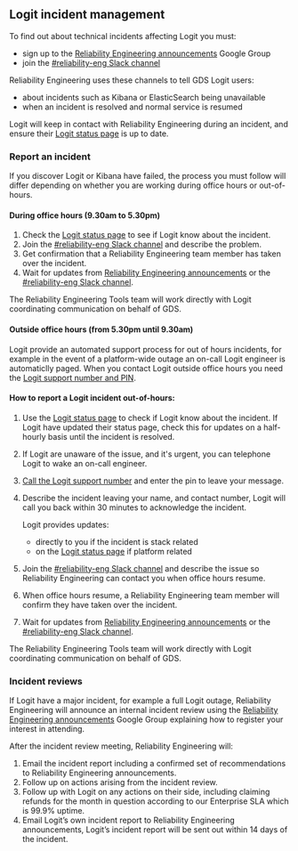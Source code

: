 ## Logit incident management

To find out about technical incidents affecting Logit you must:

* sign up to the [Reliability Engineering announcements][] Google Group
* join the [#reliability-eng Slack channel][]

Reliability Engineering uses these channels to tell GDS Logit users:

* about incidents such as Kibana or ElasticSearch being unavailable
* when an incident is resolved and normal service is resumed

Logit will keep in contact with Reliability Engineering during an incident, and ensure their [Logit status page][] is up to date.

### Report an incident

If you discover Logit or Kibana have failed, the process you must follow will differ depending on whether you are working during office hours or out-of-hours.

#### During office hours (9.30am to 5.30pm)

1. Check the [Logit status page][] to see if Logit know about the incident.
2. Join the [#reliability-eng Slack channel][] and describe the problem.
3. Get confirmation that a Reliability Engineering team member has taken over the incident.
4. Wait for updates from [Reliability Engineering announcements][] or the [#reliability-eng Slack channel][].

The Reliability Engineering Tools team will work directly with Logit coordinating communication on behalf of GDS.

#### Outside office hours (from 5.30pm until 9.30am)

Logit provide an automated support process for out of hours incidents, for example in the event of a platform-wide outage an on-call Logit engineer is automaticlly paged. When you contact Logit outside office hours you need the [Logit support number and PIN][].


#### How to report a Logit incident out-of-hours:

1. Use the [Logit status page][] to check if Logit know about the incident. If Logit have updated their status page, check this for updates on a half-hourly basis until the incident is resolved.
2. If Logit are unaware of the issue, and it's urgent, you can telephone Logit to wake an on-call engineer.
3. [Call the Logit support number][] and enter the pin to leave your message.
4. Describe the incident leaving your name, and contact number, Logit will call you back within 30 minutes to acknowledge the incident.

   Logit provides updates:

   * directly to you if the incident is stack related
   * on the [Logit status page][] if platform related

5. Join the [#reliability-eng Slack channel][] and describe the issue so Reliability Engineering can contact you when office hours resume.
6. When office hours resume, a Reliability Engineering team member will confirm they have taken over the incident.
7. Wait for updates from [Reliability Engineering announcements][] or the [#reliability-eng Slack channel][].

The Reliability Engineering Tools team will work directly with Logit coordinating communication on behalf of GDS.

### Incident reviews

If Logit have a major incident, for example a full Logit outage, Reliability Engineering will announce an internal incident review using the [Reliability Engineering announcements][] Google Group explaining how to register your interest in attending.

After the incident review meeting, Reliability Engineering will:

1. Email the incident report including a confirmed set of recommendations to Reliability Engineering announcements.
2. Follow up on actions arising from the incident review.
3. Follow up with Logit on any actions on their side, including claiming refunds for the month in question according to our Enterprise SLA which is 99.9% uptime.
4. Email Logit’s own incident report to Reliability Engineering announcements, Logit’s incident report will be sent out within 14 days of the incident.


[Reliability Engineering announcements]: https://groups.google.com/a/digital.cabinet-office.gov.uk/forum/#!forum/reliability-engineering-announce
[#reliability-eng Slack channel]: https://gds.slack.com/messages/reliability-eng
[Logit status page]: http://status.logit.io/
[Logit home page]: https://logit.io/
[Logit support number and PIN]: https://docs.google.com/document/d/1TFsMkCafynS6e4S0PL6qN8Ml7JgorbAG8AWoHGelaGk/edit?usp=sharing
[Call the Logit support number]: https://docs.google.com/document/d/1TFsMkCafynS6e4S0PL6qN8Ml7JgorbAG8AWoHGelaGk/edit?usp=sharing

